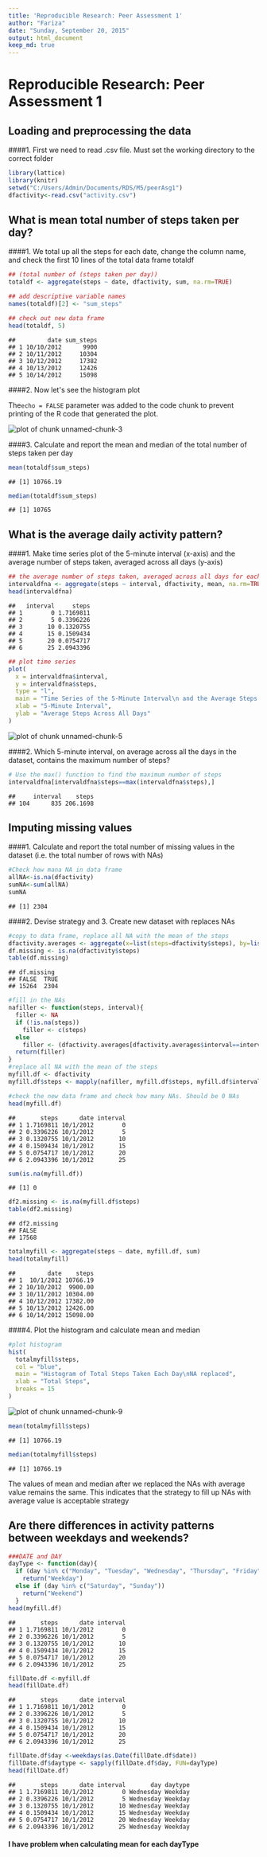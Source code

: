 ```yaml
---
title: 'Reproducible Research: Peer Assessment 1'
author: "Fariza"
date: "Sunday, September 20, 2015"
output: html_document
keep_md: true
---
```

# Reproducible Research: Peer Assessment 1

## Loading and preprocessing the data

####1. First we need to read .csv file. Must set the working directory to the correct folder


```r
library(lattice)
library(knitr)
setwd("C:/Users/Admin/Documents/RDS/M5/peerAsg1")
dfactivity<-read.csv("activity.csv")
```

## What is mean total number of steps taken per day?

####1. We total up all the steps for each date, change the column name, and check the first 10 lines of the total data frame totaldf


```r
## (total number of (steps taken per day))
totaldf <- aggregate(steps ~ date, dfactivity, sum, na.rm=TRUE)

## add descriptive variable names
names(totaldf)[2] <- "sum_steps"

## check out new data frame
head(totaldf, 5)
```

```
##         date sum_steps
## 1 10/10/2012      9900
## 2 10/11/2012     10304
## 3 10/12/2012     17382
## 4 10/13/2012     12426
## 5 10/14/2012     15098
```

####2. Now let's see the histogram plot

The`echo = FALSE` parameter was added to the code chunk to prevent printing of the R code that generated the plot.

![plot of chunk unnamed-chunk-3](figure/unnamed-chunk-3-1.png) 

####3. Calculate and report the mean and median of the total number of steps taken per day

```r
mean(totaldf$sum_steps)
```

```
## [1] 10766.19
```

```r
median(totaldf$sum_steps)
```

```
## [1] 10765
```

## What is the average daily activity pattern?

####1. Make time series plot of the 5-minute interval (x-axis) and the average number of steps taken, averaged across all days (y-axis)


```r
## the average number of steps taken, averaged across all days for each 5-minute interval
intervaldfna <- aggregate(steps ~ interval, dfactivity, mean, na.rm=TRUE)
head(intervaldfna)
```

```
##   interval     steps
## 1        0 1.7169811
## 2        5 0.3396226
## 3       10 0.1320755
## 4       15 0.1509434
## 5       20 0.0754717
## 6       25 2.0943396
```

```r
## plot time series
plot(
  x = intervaldfna$interval,
  y = intervaldfna$steps,
  type = "l",
  main = "Time Series of the 5-Minute Interval\n and the Average Steps Taken Across All Days",
  xlab = "5-Minute Interval",
  ylab = "Average Steps Across All Days"
)
```

![plot of chunk unnamed-chunk-5](figure/unnamed-chunk-5-1.png) 

####2. Which 5-minute interval, on average across all the days in the dataset, contains the maximum number of steps?


```r
# Use the max() function to find the maximum number of steps
intervaldfna[intervaldfna$steps==max(intervaldfna$steps),]
```

```
##     interval    steps
## 104      835 206.1698
```

## Imputing missing values

####1. Calculate and report the total number of missing values in the dataset (i.e. the total number of rows with NAs)


```r
#Check how mana NA in data frame
allNA<-is.na(dfactivity)
sumNA<-sum(allNA)
sumNA
```

```
## [1] 2304
```

####2. Devise strategy and 3. Create new dataset with replaces NAs


```r
#copy to data frame, replace all NA with the mean of the steps
dfactivity.averages <- aggregate(x=list(steps=dfactivity$steps), by=list(interval=dfactivity$interval), FUN=mean, na.rm=TRUE)
df.missing <- is.na(dfactivity$steps)
table(df.missing)
```

```
## df.missing
## FALSE  TRUE 
## 15264  2304
```

```r
#fill in the NAs
nafiller <- function(steps, interval){
  filler <- NA
  if (!is.na(steps))
    filler <- c(steps)
  else
    filler <- (dfactivity.averages[dfactivity.averages$interval==interval, "steps"])
  return(filler)
}
#replace all NA with the mean of the steps
myfill.df <- dfactivity
myfill.df$steps <- mapply(nafiller, myfill.df$steps, myfill.df$interval)

#check the new data frame and check how many NAs. Should be 0 NAs
head(myfill.df)
```

```
##       steps      date interval
## 1 1.7169811 10/1/2012        0
## 2 0.3396226 10/1/2012        5
## 3 0.1320755 10/1/2012       10
## 4 0.1509434 10/1/2012       15
## 5 0.0754717 10/1/2012       20
## 6 2.0943396 10/1/2012       25
```

```r
sum(is.na(myfill.df))
```

```
## [1] 0
```

```r
df2.missing <- is.na(myfill.df$steps)
table(df2.missing)
```

```
## df2.missing
## FALSE 
## 17568
```

```r
totalmyfill <- aggregate(steps ~ date, myfill.df, sum)
head(totalmyfill)
```

```
##         date    steps
## 1  10/1/2012 10766.19
## 2 10/10/2012  9900.00
## 3 10/11/2012 10304.00
## 4 10/12/2012 17382.00
## 5 10/13/2012 12426.00
## 6 10/14/2012 15098.00
```

####4. Plot the histogram and calculate mean and median


```r
#plot histogram
hist(
  totalmyfill$steps,
  col = "blue",
  main = "Histogram of Total Steps Taken Each Day\nNA replaced",
  xlab = "Total Steps",
  breaks = 15
)
```

![plot of chunk unnamed-chunk-9](figure/unnamed-chunk-9-1.png) 

```r
mean(totalmyfill$steps)
```

```
## [1] 10766.19
```

```r
median(totalmyfill$steps)
```

```
## [1] 10766.19
```
The values of mean and median after we replaced the NAs with average value remains the same. This indicates that the strategy to fill up NAs with average value is acceptable strategy

## Are there differences in activity patterns between weekdays and weekends?



```r
###DATE and DAY
dayType <- function(day){
  if (day %in% c("Monday", "Tuesday", "Wednesday", "Thursday", "Friday"))
    return("Weekday")
  else if (day %in% c("Saturday", "Sunday"))
    return("Weekend")
  }  
head(myfill.df)
```

```
##       steps      date interval
## 1 1.7169811 10/1/2012        0
## 2 0.3396226 10/1/2012        5
## 3 0.1320755 10/1/2012       10
## 4 0.1509434 10/1/2012       15
## 5 0.0754717 10/1/2012       20
## 6 2.0943396 10/1/2012       25
```

```r
fillDate.df <-myfill.df
head(fillDate.df)
```

```
##       steps      date interval
## 1 1.7169811 10/1/2012        0
## 2 0.3396226 10/1/2012        5
## 3 0.1320755 10/1/2012       10
## 4 0.1509434 10/1/2012       15
## 5 0.0754717 10/1/2012       20
## 6 2.0943396 10/1/2012       25
```

```r
fillDate.df$day <-weekdays(as.Date(fillDate.df$date))
fillDate.df$daytype <- sapply(fillDate.df$day, FUN=dayType)
head(fillDate.df)
```

```
##       steps      date interval       day daytype
## 1 1.7169811 10/1/2012        0 Wednesday Weekday
## 2 0.3396226 10/1/2012        5 Wednesday Weekday
## 3 0.1320755 10/1/2012       10 Wednesday Weekday
## 4 0.1509434 10/1/2012       15 Wednesday Weekday
## 5 0.0754717 10/1/2012       20 Wednesday Weekday
## 6 2.0943396 10/1/2012       25 Wednesday Weekday
```

#### I have problem when calculating mean for each dayType
